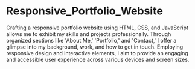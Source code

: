 # Responsive_Portfolio_Website
Crafting a responsive portfolio website using HTML, CSS, and JavaScript allows me to exhibit my skills and projects professionally. Through organized sections like 'About Me,' 'Portfolio,' and 'Contact,' I offer a glimpse into my background, work, and how to get in touch. Employing responsive design and interactive elements, I aim to provide an engaging and accessible user experience across various devices and screen sizes.
